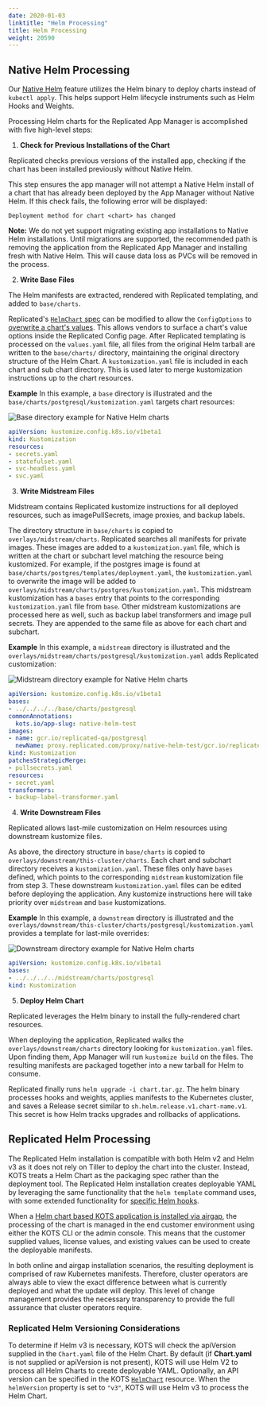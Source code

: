 ```yaml
---
date: 2020-01-03
linktitle: "Helm Processing"
title: Helm Processing
weight: 20590
---
```


## Native Helm Processing

Our [Native Helm](https://kots.io/vendor/helm/using-native-helm-charts/) feature utilizes the Helm binary to deploy charts instead of `kubectl apply`. This helps support Helm lifecycle instruments such as Helm Hooks and Weights. 

Processing Helm charts for the Replicated App Manager is accomplished with five high-level steps:

1) **Check for Previous Installations of the Chart**

Replicated checks previous versions of the installed app, checking if the chart has been installed previously without Native Helm.

This step ensures the app manager will not attempt a Native Helm install of a chart that has already been deployed by the App Manager without Native Helm. If this check fails, the following error will be displayed:
```
Deployment method for chart <chart> has changed
```
**Note:** We do not yet support migrating existing app installations to Native Helm installations. Until migrations are supported, the recommended path is removing the application from the Replicated App Manager and installing fresh with Native Helm. This will cause data loss as PVCs will be removed in the process.
   
   
2) **Write Base Files**

The Helm manifests are extracted, rendered with Replicated templating, and added to `base/charts`.

Replicated's [`HelmChart` spec](https://kots.io/reference/v1beta1/helmchart/) can be modified to allow the `ConfigOptions` to [overwrite a chart's values](https://kots.io/reference/v1beta1/helmchart/#values). This allows vendors to surface a chart's value options inside the Replicated Config page. After Replicated templating is processed on the `values.yaml` file, all files from the original Helm tarball are written to the `base/charts/` directory, maintaining the original directory structure of the Helm Chart. A `kustomization.yaml` file is included in each chart and sub chart directory. This is used later to merge kustomization instructions up to the chart resources.

**Example**
	In this example, a `base` directory is illustrated and the `base/charts/postgresql/kustomization.yaml` targets chart resources:

![Base directory example for Native Helm charts](/images/native-helm-base.png)

```yaml
apiVersion: kustomize.config.k8s.io/v1beta1
kind: Kustomization
resources:
- secrets.yaml
- statefulset.yaml
- svc-headless.yaml
- svc.yaml
```
   
   
3) **Write Midstream Files**

Midstream contains Replicated kustomize instructions for all deployed resources, such as imagePullSecrets, image proxies, and backup labels.

The directory structure in `base/charts` is copied to `overlays/midstream/charts`. Replicated searches all manifests for private images. These images are added to a `kustomization.yaml` file, which is written at the chart or subchart level matching the resource being kustomized. For example, if the postgres image is found at `base/charts/postgres/templates/deployment.yaml`, the `kustomization.yaml` to overwrite the image will be added to `overlays/midstream/charts/postgres/kustomization.yaml`. This midstream kustomization has a `bases` entry that points to the corresponding `kustomization.yaml` file from `base`. Other midstream kustomizations are processed here as well, such as backup label transformers and image pull secrets. They are appended to the same file as above for each chart and subchart.

**Example**
	In this example, a `midstream` directory is illustrated and the `overlays/midstream/charts/postgresql/kustomization.yaml` adds Replicated customization:

![Midstream directory example for Native Helm charts](/images/native-helm-midstream.png)

```yaml
apiVersion: kustomize.config.k8s.io/v1beta1
bases:
- ../../../../base/charts/postgresql
commonAnnotations:
  kots.io/app-slug: native-helm-test
images:
- name: gcr.io/replicated-qa/postgresql
  newName: proxy.replicated.com/proxy/native-helm-test/gcr.io/replicated-qa/postgresql
kind: Kustomization
patchesStrategicMerge:
- pullsecrets.yaml
resources:
- secret.yaml
transformers:
- backup-label-transformer.yaml
```
   
   
4) **Write Downstream Files**

Replicated allows last-mile customization on Helm resources using downstream kustomize files. 

As above, the directory structure in `base/charts` is copied to `overlays/downstream/this-cluster/charts`. Each chart and subchart directory receives a `kustomization.yaml`. These files only have `bases` defined, which points to the corresponding `midstream` kustomization file from step 3. These downstream `kustomization.yaml` files can be edited before deploying the application. Any kustomize instructions here will take priority over `midstream` and `base` kustomizations.

**Example**
	In this example, a `downstream` directory is illustrated and the `overlays/downstream/this-cluster/charts/postgresql/kustomization.yaml` provides a template for last-mile overrides:

![Downstream directory example for Native Helm charts](/images/native-helm-downstream.png)

```yaml
apiVersion: kustomize.config.k8s.io/v1beta1
bases:
- ../../../../midstream/charts/postgresql
kind: Kustomization

```
   

5) **Deploy Helm Chart**

Replicated leverages the Helm binary to install the fully-rendered chart resources.

When deploying the application, Replicated walks the `overlays/downstream/charts` directory looking for `kustomization.yaml` files. Upon finding them, App Manager will run `kustomize build` on the files. The resulting manifests are packaged together into a new tarball for Helm to consume.

Replicated finally runs `helm upgrade -i chart.tar.gz`. The helm binary processes hooks and weights, applies manifests to the Kubernetes cluster, and saves a Release secret similar to `sh.helm.release.v1.chart-name.v1`. This secret is how Helm tracks upgrades and rollbacks of applications.

## Replicated Helm Processing

The Replicated Helm installation is compatible with both Helm v2 and Helm v3 as it does not rely on Tiller to deploy the chart into the cluster. Instead, KOTS treats a Helm Chart as the packaging spec rather than the deployment tool. The Replicated Helm installation creates deployable YAML by leveraging the same functionality that the `helm template` command uses, with some extended functionality for [specific Helm hooks](/vendor/packaging/cleaning-up-jobs/#helm-charts).

When a [Helm chart based KOTS application is installed via airgap](/vendor/helm/helm-airgap-builder), the processing of the chart is managed in the end customer environment using either the KOTS CLI or the admin console. This means that the customer supplied values, license values, and existing values can be used to create the deployable manifests. 

In both online and airgap installation scenarios, the resulting deployment is comprised of raw Kubernetes manifests. Therefore, cluster operators are always able to view the exact difference between what is currently deployed and what the update will deploy. This level of change management provides the necessary transparency to provide the full assurance that cluster operators require.

### Replicated Helm Versioning Considerations
To determine if Helm v3 is necessary, KOTS will check the apiVersion supplied in the `Chart.yaml` file of the Helm Chart. By default (if **Chart.yaml** is not supplied or apiVersion is not present), KOTS will use Helm V2 to process all Helm Charts to create deployable YAML. Optionally, an API version can be specified in the KOTS [`HelmChart`](https://kots.io/reference/v1beta1/helmchart/) resource. When the `helmVersion` property is set to `"v3"`, KOTS will use Helm v3 to process the Helm Chart.
